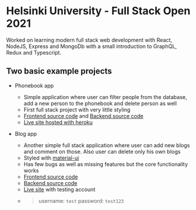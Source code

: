 # Helsinki University - Full Stack Open 2021

Worked on learning modern full stack web development with React, NodeJS, Express and MongoDb with a small introduction to GraphQL, Redux and Typescript.

## Two basic example projects

- Phonebook app
  - Simple application where user can filter people from the database, add a new person to the phonebook and delete person as well
  - First full stack project with very little styling
  - [Frontend source code](https://github.com/halmemiika/fullstackopen/tree/main/osa2/puhelinluettelo) and [Backend source code](https://github.com/halmemiika/fullstackopen/tree/main/osa3/puhelinluettelo)
  - [Live site hosted with heroku](https://fierce-springs-73136.herokuapp.com/)

- Blog app
  - Another simple full stack application where user can add new blogs and comment on those. Also user can delete only his own blogs
  - Styled with [material-ui](https://mui.com/)
  - Has few bugs as well as missing features but the core functionality works
  - [Frontend source code](https://github.com/halmemiika/fullstackopen/tree/main/osa5/bloglist-frontend)
  - [Backend source code](https://github.com/halmemiika/fullstackopen/tree/main/osa4/bloglist-backend)
  - [Live site](https://limitless-sea-57421.herokuapp.com/) with testing account
  - > username: `test` password: `test123`
